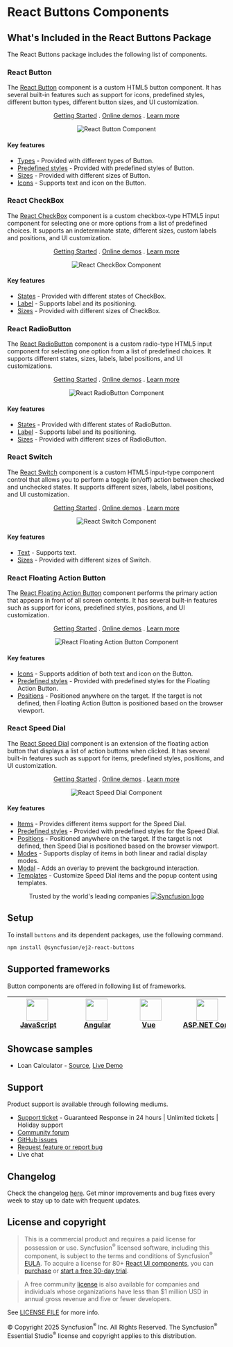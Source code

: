 # React Buttons Components

## What's Included in the React Buttons Package

The React Buttons package includes the following list of components.

### React Button

The [React Button](https://www.syncfusion.com/react-components/react-button?utm_source=npm&utm_medium=listing&utm_campaign=react-buttons-npm) component is a custom HTML5 button component. It has several built-in features such as support for icons, predefined styles, different button types, different button sizes, and UI customization.

<p align="center">
    <a href="https://ej2.syncfusion.com/react/documentation/button/getting-started/?utm_source=npm&utm_medium=listing&utm_campaign=react-buttons-npm">Getting Started</a> .
    <a href="https://ej2.syncfusion.com/react/demos/?utm_source=npm&utm_medium=listing&utm_campaign=react-buttons-npm#/bootstrap5/button/default">Online demos</a> .
    <a href="https://www.syncfusion.com/react-components/react-button?utm_source=npm&utm_medium=listing&utm_campaign=react-buttons-npm">Learn more</a>
</p>

<p align="center">
<img alt="React Button Component" src="https://raw.githubusercontent.com/SyncfusionExamples/nuget-img/master/react/react-button.png">
</p>

#### Key features

* [Types](https://ej2.syncfusion.com/react/documentation/button/types-and-styles#button-types) - Provided with different types of Button.
* [Predefined styles](https://ej2.syncfusion.com/react/documentation/button/types-and-styles#button-styles) - Provided with predefined styles of Button.
* [Sizes](https://ej2.syncfusion.com/react/documentation/button/types-and-styles#button-size) - Provided with different sizes of Button.
* [Icons](https://ej2.syncfusion.com/react/documentation/button/types-and-styles#icons) - Supports text and icon on the Button.

### React CheckBox

The [React CheckBox](https://www.syncfusion.com/react-components/react-checkbox?utm_source=npm&utm_medium=listing&utm_campaign=react-buttons-npm) component is a custom checkbox-type HTML5 input component for selecting one or more options from a list of predefined choices. It supports an indeterminate state, different sizes, custom labels and positions, and UI customization.

<p align="center">
    <a href="https://ej2.syncfusion.com/react/documentation/check-box/getting-started/?utm_source=npm&utm_medium=listing&utm_campaign=react-buttons-npm">Getting Started</a> .
    <a href="https://ej2.syncfusion.com/react/demos/?utm_source=npm&utm_medium=listing&utm_campaign=react-buttons-npm#/bootstrap5/button/checkbox">Online demos</a> .
    <a href="https://www.syncfusion.com/react-components/react-checkbox?utm_source=npm&utm_medium=listing&utm_campaign=react-buttons-npm">Learn more</a>
</p>

<p align="center">
<img alt="React CheckBox Component" src="https://raw.githubusercontent.com/SyncfusionExamples/nuget-img/master/react/react-checkbox.png">
</p>

#### Key features

* [States](https://ej2.syncfusion.com/react/documentation/check-box/getting-started#change-the-checkbox-state) - Provided with different states of CheckBox.
* [Label](https://ej2.syncfusion.com/react/documentation/check-box/label-and-size#label) - Supports label and its positioning.
* [Sizes](https://ej2.syncfusion.com/react/documentation/check-box/label-and-size#size) - Provided with different sizes of CheckBox.

### React RadioButton

The [React RadioButton](https://www.syncfusion.com/react-components/react-radio-button?utm_source=npm&utm_medium=listing&utm_campaign=react-buttons-npm) component is a custom radio-type HTML5 input component for selecting one option from a list of predefined choices. It supports different states, sizes, labels, label positions, and UI customizations.

<p align="center">
    <a href="https://ej2.syncfusion.com/react/documentation/radio-button/getting-started/?utm_source=npm&utm_medium=listing&utm_campaign=react-buttons-npm">Getting Started</a> .
    <a href="https://ej2.syncfusion.com/react/demos/?utm_source=npm&utm_medium=listing&utm_campaign=react-buttons-npm#/bootstrap5/button/radio-button">Online demos</a> .
    <a href="https://www.syncfusion.com/react-components/react-radio-button?utm_source=npm&utm_medium=listing&utm_campaign=react-buttons-npm">Learn more</a>
</p>

<p align="center">
<img alt="React RadioButton Component" src="https://raw.githubusercontent.com/SyncfusionExamples/nuget-img/master/react/react-radio-button.png">
</p>

#### Key features

* [States](https://ej2.syncfusion.com/react/documentation/radio-button/getting-started#change-the-radiobutton-state) - Provided with different states of RadioButton.
* [Label](https://ej2.syncfusion.com/react/documentation/radio-button/label-and-size#label) - Supports label and its positioning.
* [Sizes](https://ej2.syncfusion.com/react/documentation/radio-button/label-and-size#size) - Provided with different sizes of RadioButton.

### React Switch

The [React Switch](https://www.syncfusion.com/react-components/react-toggle-switch-button?utm_source=npm&utm_medium=listing&utm_campaign=react-buttons-npm) component is a custom HTML5 input-type component control that allows you to perform a toggle (on/off) action between checked and unchecked states. It supports different sizes, labels, label positions, and UI customization.

<p align="center">
    <a href="https://ej2.syncfusion.com/react/documentation/switch/getting-started/?utm_source=npm&utm_medium=listing&utm_campaign=react-buttons-npm">Getting Started</a> .
    <a href="https://ej2.syncfusion.com/react/demos/?utm_source=npm&utm_medium=listing&utm_campaign=react-buttons-npm#/bootstrap5/button/switch">Online demos</a> .
    <a href="https://www.syncfusion.com/react-components/react-toggle-switch-button?utm_source=npm&utm_medium=listing&utm_campaign=react-buttons-npm">Learn more</a>
</p>

<p align="center">
<img alt="React Switch Component" src="https://raw.githubusercontent.com/SyncfusionExamples/nuget-img/master/react/react-toggle-switch-button.png">
</p>

#### Key features

* [Text](https://ej2.syncfusion.com/react/documentation/switch/getting-started#set-text-on-switch) - Supports text.
* [Sizes](https://ej2.syncfusion.com/react/documentation/switch/how-to#change-size) - Provided with different sizes of Switch.

### React Floating Action Button

The [React Floating Action Button](https://www.syncfusion.com/react-components/react-fab?utm_source=npm&utm_medium=listing&utm_campaign=react-buttons-npm) component performs the primary action that appears in front of all screen contents. It has several built-in features such as support for icons, predefined styles, positions, and UI customization.

<p align="center">
    <a href="https://ej2.syncfusion.com/react/documentation/floating-action-button/getting-started/?utm_source=npm&utm_medium=listing&utm_campaign=react-buttons-npm">Getting Started</a> .
    <a href="https://ej2.syncfusion.com/react/demos/?utm_source=npm&utm_medium=listing&utm_campaign=react-buttons-npm#/bootstrap5/floating-action-button/overview">Online demos</a> .
    <a href="https://www.syncfusion.com/react-components/react-fab?utm_source=npm&utm_medium=listing&utm_campaign=react-buttons-npm">Learn more</a>
</p>

<p align="center">
<img alt="React Floating Action Button Component" src="https://raw.githubusercontent.com/SyncfusionExamples/nuget-img/master/react/react-fab.png">
</p>

#### Key features

* [Icons](https://ej2.syncfusion.com/react/documentation/floating-action-button/icons) - Supports addition of both text and icon on the Button.
* [Predefined styles](https://ej2.syncfusion.com/react/documentation/floating-action-button/styles) - Provided with predefined styles for the Floating Action Button.
* [Positions](https://ej2.syncfusion.com/react/documentation/floating-action-button/positions) - Positioned anywhere on the target. If the target is not defined, then Floating Action Button is positioned based on the browser viewport.

### React Speed Dial

The [React Speed Dial](https://www.syncfusion.com/react-components/react-speed-dial?utm_source=npm&utm_medium=listing&utm_campaign=react-buttons-npm) component is an extension of the floating action button that displays a list of action buttons when clicked. It has several built-in features such as support for items, predefined styles, positions, and UI customization.

<p align="center">
    <a href="https://ej2.syncfusion.com/react/documentation/speed-dial/getting-started/?utm_source=npm&utm_medium=listing&utm_campaign=react-buttons-npm">Getting Started</a> .
    <a href="https://ej2.syncfusion.com/react/demos/?utm_source=npm&utm_medium=listing&utm_campaign=react-buttons-npm#/bootstrap5/speed-dial/default">Online demos</a> .
    <a href="https://www.syncfusion.com/react-components/react-speed-dial?utm_source=npm&utm_medium=listing&utm_campaign=react-buttons-npm">Learn more</a>
</p>

<p align="center">
<img alt="React Speed Dial Component" src="https://raw.githubusercontent.com/SyncfusionExamples/nuget-img/master/react/react-speeddial.gif">
</p>

#### Key features

* [Items](https://ej2.syncfusion.com/react/documentation/speed-dial/items) - Provides different items support for the Speed Dial.
* [Predefined styles](https://ej2.syncfusion.com/react/documentation/speed-dial/styles) - Provided with predefined styles for the Speed Dial.
* [Positions](https://ej2.syncfusion.com/react/documentation/speed-dial/positions) - Positioned anywhere on the target. If the target is not defined, then Speed Dial is positioned based on the browser viewport.
* [Modes](https://ej2.syncfusion.com/react/documentation/speed-dial/display-modes) - Supports display of items in both linear and radial display modes.
* [Modal](https://ej2.syncfusion.com/react/documentation/speed-dial/modal) - Adds an overlay to prevent the background interaction.
* [Templates](https://ej2.syncfusion.com/react/documentation/speed-dial/template) - Customize Speed Dial items and the popup content using templates.

<p align="center">
Trusted by the world's leading companies
  <a href="https://www.syncfusion.com/">
    <img src="https://raw.githubusercontent.com/SyncfusionExamples/nuget-img/master/syncfusion/syncfusion-trusted-companies.webp" alt="Syncfusion logo">
  </a>
</p>

## Setup

To install `buttons` and its dependent packages, use the following command.

```sh
npm install @syncfusion/ej2-react-buttons
```

## Supported frameworks

Button components are offered in following list of frameworks.

| [<img src="https://ej2.syncfusion.com/github/images/js.svg" height="50" />](https://www.syncfusion.com/javascript-ui-controls?utm_medium=listing&utm_source=github)<br/>&nbsp;&nbsp;&nbsp;&nbsp;&nbsp;[JavaScript](https://www.syncfusion.com/javascript-ui-controls?utm_medium=listing&utm_source=github)&nbsp;&nbsp;&nbsp;&nbsp; | [<img src="https://ej2.syncfusion.com/github/images/angular.svg"  height="50" />](https://www.syncfusion.com/angular-components/?utm_medium=listing&utm_source=github)<br/>&nbsp;&nbsp;&nbsp;&nbsp;&nbsp;&nbsp;&nbsp;[Angular](https://www.syncfusion.com/angular-components/?utm_medium=listing&utm_source=github)&nbsp;&nbsp;&nbsp;&nbsp;&nbsp;&nbsp; | [<img src="https://ej2.syncfusion.com/github/images/vue.svg" height="50" />](https://www.syncfusion.com/vue-ui-components?utm_medium=listing&utm_source=github)<br/>&nbsp;&nbsp;&nbsp;&nbsp;&nbsp;&nbsp;&nbsp;[Vue](https://www.syncfusion.com/vue-ui-components?utm_medium=listing&utm_source=github)&nbsp;&nbsp;&nbsp;&nbsp;&nbsp;&nbsp;&nbsp;&nbsp;&nbsp; | [<img src="https://ej2.syncfusion.com/github/images/netcore.svg" height="50" />](https://www.syncfusion.com/aspnet-core-ui-controls?utm_medium=listing&utm_source=github)<br/>&nbsp;&nbsp;[ASP.NET&nbsp;Core](https://www.syncfusion.com/aspnet-core-ui-controls?utm_medium=listing&utm_source=github)&nbsp;&nbsp; | [<img src="https://ej2.syncfusion.com/github/images/netmvc.svg" height="50" />](https://www.syncfusion.com/aspnet-mvc-ui-controls?utm_medium=listing&utm_source=github)<br/>&nbsp;&nbsp;[ASP.NET&nbsp;MVC](https://www.syncfusion.com/aspnet-mvc-ui-controls?utm_medium=listing&utm_source=github)&nbsp;&nbsp; | 
| :-----: | :-----: | :-----: | :-----: | :-----: |

## Showcase samples

* Loan Calculator - [Source](https://github.com/syncfusion/ej2-showcase-react-loan-calculator), [Live Demo](https://ej2.syncfusion.com/showcase/react/loancalculator/?utm_source=npm&utm_medium=listing&utm_campaign=react-button-npm#/default)

## Support

Product support is available through following mediums.

* [Support ticket](https://support.syncfusion.com/support/tickets/create) - Guaranteed Response in 24 hours | Unlimited tickets | Holiday support
* [Community forum](https://www.syncfusion.com/forums/essential-js2?utm_source=npm&utm_medium=listing&utm_campaign=react-buttons-npm)
* [GitHub issues](https://github.com/syncfusion/ej2-react-ui-components/issues/new)
* [Request feature or report bug](https://www.syncfusion.com/feedback/react?utm_source=npm&utm_medium=listing&utm_campaign=react-buttons-npm)
* Live chat

## Changelog

Check the changelog [here](https://github.com/syncfusion/ej2-react-ui-components/blob/master/components/buttons/CHANGELOG.md). Get minor improvements and bug fixes every week to stay up to date with frequent updates.

## License and copyright

> This is a commercial product and requires a paid license for possession or use. Syncfusion<sup>®</sup> licensed software, including this component, is subject to the terms and conditions of Syncfusion<sup>®</sup> [EULA](https://www.syncfusion.com/eula/es/). To acquire a license for 80+ [React UI components](https://www.syncfusion.com/react-components), you can [purchase](https://www.syncfusion.com/sales/products) or [start a free 30-day trial](https://www.syncfusion.com/account/manage-trials/start-trials).

> A free community [license](https://www.syncfusion.com/products/communitylicense) is also available for companies and individuals whose organizations have less than $1 million USD in annual gross revenue and five or fewer developers.

See [LICENSE FILE](https://github.com/syncfusion/ej2-react-ui-components/blob/master/license) for more info.

© Copyright 2025 Syncfusion<sup>®</sup> Inc. All Rights Reserved. The Syncfusion<sup>®</sup> Essential Studio<sup>®</sup> license and copyright applies to this distribution.